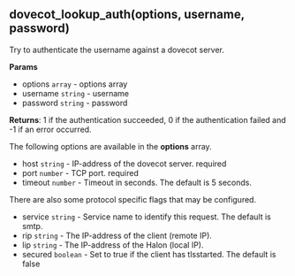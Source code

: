 ## dovecot_lookup_auth(options, username, password)
Try to authenticate the username against a dovecot server.

**Params**

- options `array` - options array
- username `string` - username
- password `string` - password

**Returns**: 1 if the authentication succeeded, 0 if the authentication failed and -1 if an error occurred.

The following options are available in the **options** array.

- host `string` - IP-address of the dovecot server. required
- port `number` - TCP port. required
- timeout `number` - Timeout in seconds. The default is 5 seconds.

There are also some protocol specific flags that may be configured.

- service `string` - Service name to identify this request. The default is smtp.
- rip `string` - The IP-address of the client (remote IP).
- lip `string` - The IP-address of the Halon (local IP).
- secured `boolean` - Set to true if the client has tlsstarted. The default is false
